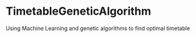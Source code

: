 # TimetableGeneticAlgorithm
Using Machine Learning and genetic algorithms to find optimal timetable
